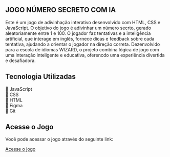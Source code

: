 ## JOGO NÚMERO SECRETO COM IA

Este é um jogo de adivinhação interativo desenvolvido com HTML, CSS e JavaScript. O objetivo do jogo é
adivinhar um número secrto, gerado aleatoriamente entre 1 e 100. O jogador faz tentativas e a inteligência artificial, que interage em inglês, fornece dicas e feedback sobre cada tentativa, ajudando a orientar o jogador na direção correta. Dezenvolvido para a escola de idiomas WIZARD, o projeto combina lógica de jogo com uma interação inteligente e educativa, oferencdo uma experiência divertida e desafiadora.

## Tecnologia Utilizadas

🚀 JavaScript <br>
🚀 CSS <br>
🚀 HTML <br>
🚀 Figma <br>
🚀 Git 

## Acesse o Jogo

Você pode acessar o jogo através do seguinte link:

<a href="https://number-secret-js.vercel.app/" target="_blank">Acesse o jogo</a>
